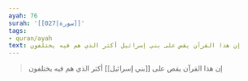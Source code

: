 ```yaml
---
ayah: 76
surah: '[[027|سورة]]'
tags:
- quran/ayah
text: إن هذا القرآن يقص على بني إسرائيل أكثر الذي هم فيه يختلفون
---
```

> إن هذا القرآن يقص على [[بني إسرائيل]] أكثر الذي هم فيه يختلفون

